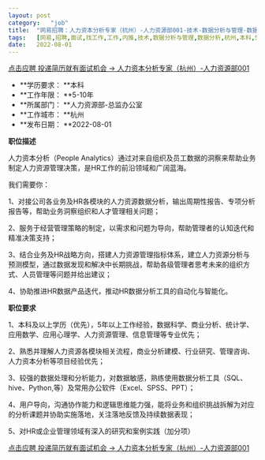 ```yaml
---
layout:	post
category:	"job"
title:	"网易招聘：人力资本分析专家（杭州）-人力资源部001-技术-数据分析与管理-数据分析-杭州本科5-10年"
tags:	[网易,招聘,面试,找工作,工作,内推,技术,数据分析与管理,数据分析,杭州,本科,5-10年]
date:	2022-08-01
---
```


[点击应聘 投递简历就有面试机会 ->  人力资本分析专家（杭州）-人力资源部001](http://mobile.bole.netease.com/bole/boleDetail?id=40554&employeeId=346f03c3cda5f04c&key=all)



- **学历要求： **本科
- **工作年限： **5-10年
- **所属部门： **人力资源部-总监办公室
- **工作城市： **杭州
- **发布日期： **2022-08-01



**职位描述**

人力资本分析（People Analytics）通过对来自组织及员工数据的洞察来帮助业务制定人力资源管理决策，是HR工作的前沿领域和广阔蓝海。

我们需要你：

1、对接公司各业务及HR各模块的人力资源数据分析，输出周期性报告、专项分析报告等，帮助业务洞察组织和人才管理相关问题；

2、服务于经营管理策略的制定，以需求和问题为导向，帮助管理者的认知迭代和精准决策支持；

3、结合业务及HR战略方向，搭建人力资源管理指标体系，建立人力资源分析与预测模型，通过数据发现和解决中长期挑战，帮助各级管理者思考未来的组织方式、人员管理等问题并给出建议；

4、协助推进HR数据产品迭代，推动HR数据分析工具的自动化与智能化。



**职位要求**

1、本科及以上学历（优先），5年以上工作经验，数据科学、商业分析、统计学、应用数学、应用心理学、人力资源管理、信息管理等专业优先；

2、熟悉并理解人力资源各模块相关流程，商业分析建模、行业研究、管理咨询、人力资本分析等项目经验优先；

3、较强的数据处理和分析能力，对数据敏感，熟练使用数据分析工具（SQL、hive、Python,等）及常用办公软件（Excel、SPSS、PPT）；

4、用户导向，沟通协作能力和逻辑思维能力强，能将业务和组织挑战拆解为对应的分析课题并协助实施落地，关注落地反馈及持续数据表现；

5、对HR或企业管理领域有深入的研究和案例实践（加分项）





[点击应聘 投递简历就有面试机会 ->  人力资本分析专家（杭州）-人力资源部001](http://mobile.bole.netease.com/bole/boleDetail?id=40554&employeeId=346f03c3cda5f04c&key=all)